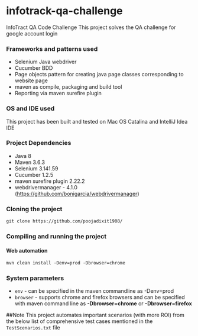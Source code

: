 # infotrack-qa-challenge
InfoTract QA Code Challenge
This project solves the QA challenge for google account login 

### Frameworks and patterns used
 * Selenium Java webdriver
 * Cucumber BDD
 * Page objects pattern for creating java page classes corresponding to website page
 * maven as compile, packaging and build tool
 * Reporting via maven surefire plugin
 
### OS and IDE used
This project has been built and tested on Mac OS Catalina and IntelliJ Idea IDE
 
### Project Dependencies 
 * Java 8
 * Maven 3.6.3
 * Selenium 3.141.59
 * Cucumber 1.2.5
 * maven surefire plugin 2.22.2
 * webdrivermanager - 4.1.0 (https://github.com/bonigarcia/webdrivermanager)

### Cloning the project 
```markdown
git clone https://github.com/poojadixit1908/
```

### Compiling and running the project

#### Web automation 
```markdown
mvn clean install -Denv=prod -Dbrowser=chrome
```
### System parameters
 * `env` - can be specified in the maven commandline as -Denv=prod
 * `browser` - supports chrome and firefox browsers and can be specified with maven command line as __-Dbrowser=chrome__ or __-Dbrowser=firefox__
 
##Note
This project automates important scenarios (with more ROI) from the below
list of comprehensive test cases mentioned in the `TestScenarios.txt` file



